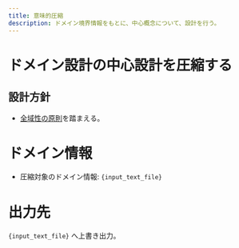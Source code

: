 ```yaml
---
title: 意味的圧縮
description: ドメイン境界情報をもとに、中心概念について、設計を行う。
---
```

# ドメイン設計の中心設計を圧縮する

## 設計方針
- [全域性の原則](docs/totality.ja.md)を踏まえる。

# ドメイン情報

- 圧縮対象のドメイン情報: `{input_text_file}`

# 出力先

`{input_text_file}` へ上書き出力。
